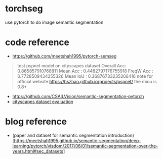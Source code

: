 # torchseg
use pytorch to do image semantic segmentation

# code reference
- https://github.com/meetshah1995/pytorch-semseg
>test pspnet model on cityscapes dataset
Overall Acc: 	 0.865857910768811
Mean Acc : 	 0.4482797176755918
FreqW Acc : 	 0.7728509434255326
Mean IoU : 	 0.36876733235206416
note for official website https://hszhao.github.io/projects/pspnet/
the miou is 0.8+
- https://github.com/CSAILVision/semantic-segmentation-pytorch
- [cityscapes dataset evaluation](https://github.com/mcordts/cityscapesScripts)

# blog reference
- (paper and dataset for semantic segmentation introduction)[https://meetshah1995.github.io/semantic-segmentation/deep-learning/pytorch/visdom/2017/06/01/semantic-segmentation-over-the-years.html#sec_datasets]